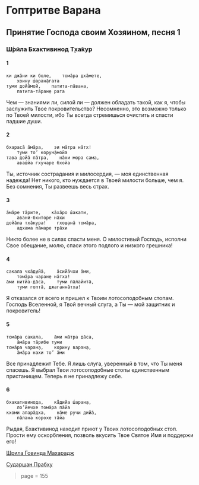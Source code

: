# Гоптритве Варана

## Принятие Господа своим Хозяином, песня 1

### Ш́рӣла Бхактивинод Т̣ха̄кур

#### 1

    ки джа̄ни ки боле,    тома̄ра дха̄мете,
        хоину ш́аран̣а̄гата
    туми дойа̄мой,    патита-па̄вана,
        патита-та̄ран̣е рата

Чем — знаниями ли, силой ли — должен обладать такой, как я, чтобы заслужить Твое покровительство? Несомненно, это возможно только по Твоей милости, ибо Ты всегда стремишься очистить и спасти падшие души.

#### 2

    бхараса̄ а̄ма̄ра,    эи ма̄тра на̄тх!
        туми то’ корун̣а̄мойа
    тава дойа̄ па̄тра,    на̄хи мора сама,
        аваш́йа гхучаре бхойа

Ты, источник сострадания и милосердия, — моя единственная надежда! Нет никого, кто нуждается в Твоей милости больше, чем я. Без сомнения, Ты развеешь весь страх.

#### 3

    а̄ма̄ре та̄рите,    ка̄ха̄ро ш́акати,
        аванӣ-бхиторе на̄хи
    дойа̄ла т̣ха̄кура!    гхош̣ан̣а̄ тома̄ра,
        адхама па̄маре тра̄хи

Никто более не в силах спасти меня. О милостивый Господь, исполни Свое обещание, молю, спаси этого подлого и низкого грешника!

#### 4

    сакала чха̄д̣ийа̄,    а̄сийа̄чхи а̄ми,
        тома̄ра чаран̣е на̄тха!
    а̄ми нитйа-да̄са,    туми па̄лайита̄,
        туми гопта̄, джаганна̄тха!

Я отказался от всего и пришел к Твоим лотосоподобным стопам. Господь Вселенной, я Твой вечный слуга, а Ты — мой защитник и покровитель!

#### 5

    тома̄ра сакала,    а̄ми ма̄тра да̄са,
        а̄ма̄ра та̄рибе туми
    тома̄ра чаран̣а,    корину варан̣а,
        а̄ма̄ра нахи то’ а̄ми

Все принадлежит Тебе. Я лишь слуга, уверенный в том, что Ты меня спасешь. Я выбрал Твои лотосоподобные стопы единственным пристанищем. Теперь я не принадлежу себе.

#### 6

    бхакативинода,    ка̄̐дийа ш́аран̣а,
        ло’йечхе тома̄ра па̄йа
    кхоми апара̄дха,    на̄ме ручи дийа̄,
        па̄лана корохе та̄йа

Рыдая, Бхактивинод находит приют у Твоих лотосоподобных стоп. Прости ему оскорбления, позволь вкусить Твое Святое Имя и поддержи его!


[Шрила Говинда Махарадж](https://soundcloud.com/huron/08-goptritve-varana)

[Cударшан Прабху](https://soundcloud.com/bharatimaharaj/sudarshan-prabhu-goptrtve)


> page = 155
